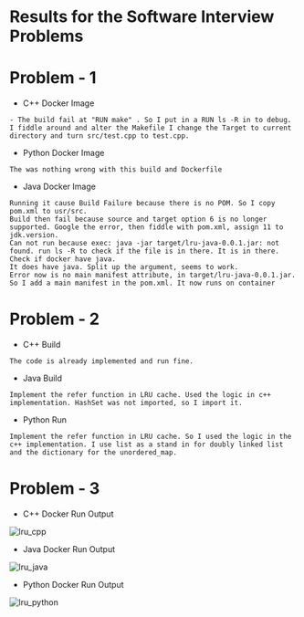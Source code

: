 Results for the Software Interview Problems
===

# Problem - 1

- C++ Docker Image

```
- The build fail at "RUN make" . So I put in a RUN ls -R in to debug. I fiddle around and alter the Makefile I change the Target to current directory and turn src/test.cpp to test.cpp. 

```

-  Python Docker Image

```
The was nothing wrong with this build and Dockerfile
```

- Java Docker Image

```
Running it cause Build Failure because there is no POM. So I copy pom.xml to usr/src.  
Build then fail because source and target option 6 is no longer supported. Google the error, then fiddle with pom.xml, assign 11 to jdk.version.  
Can not run because exec: java -jar target/lru-java-0.0.1.jar: not found. run ls -R to check if the file is in there. It is in there. Check if docker have java.
It does have java. Split up the argument, seems to work.
Error now is no main manifest attribute, in target/lru-java-0.0.1.jar. So I add a main manifest in the pom.xml. It now runs on container

```

# Problem - 2

- C++ Build

```
The code is already implemented and run fine.
```

- Java Build

```
Implement the refer function in LRU cache. Used the logic in c++ implementation. HashSet was not imported, so I import it.
```

- Python Run

```
Implement the refer function in LRU cache. So I used the logic in the c++ implementation. I use list as a stand in for doubly linked list and the dictionary for the unordered_map. 
```

# Problem - 3

- C++ Docker Run Output


![lru_cpp](https://github.com/user-attachments/assets/b5d61ed0-4d93-4018-9c09-f4db9c23078e)


- Java Docker Run Output


![lru_java](https://github.com/user-attachments/assets/c9f84ab1-8e3e-400e-ad2e-fe65a3fd733c)


- Python Docker Run Output

![lru_python](https://github.com/user-attachments/assets/0a73128b-041a-47bc-9ba6-839ad7fac617)
